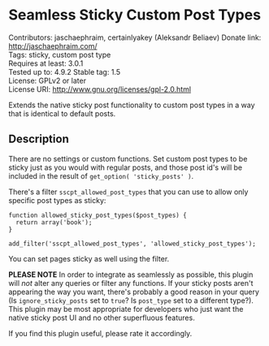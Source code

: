 # Seamless Sticky Custom Post Types #

Contributors: jaschaephraim, certainlyakey (Aleksandr Beliaev)
Donate link: http://jaschaephraim.com/  
Tags: sticky, custom post type  
Requires at least: 3.0.1  
Tested up to: 4.9.2
Stable tag: 1.5  
License: GPLv2 or later  
License URI: http://www.gnu.org/licenses/gpl-2.0.html  

Extends the native sticky post functionality to custom post types in a way that is identical to default posts.

## Description ##

There are no settings or custom functions. Set custom post types to be sticky just as you would with regular posts, and those post id's will be included in the result of `get_option( 'sticky_posts' )`. 

There's a filter `sscpt_allowed_post_types` that you can use to allow only specific post types as sticky:

```
function allowed_sticky_post_types($post_types) {
  return array('book');
}

add_filter('sscpt_allowed_post_types', 'allowed_sticky_post_types');
```

You can set pages sticky as well using the filter.

**PLEASE NOTE** In order to integrate as seamlessly as possible, this plugin will *not* alter any queries or filter any functions. If your sticky posts aren't appearing the way you want, there's probably a good reason in your query (Is `ignore_sticky_posts` set to `true`? Is `post_type` set to a different type?). This plugin may be most appropriate for developers who just want the native sticky post UI and no other superfluous features.

If you find this plugin useful, please rate it accordingly.
